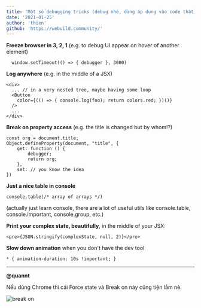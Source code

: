 ```yaml
---
title: 'Một số debugging tricks (debug nhé, đừng áp dụng vào code thật)'
date: '2021-01-25'
author: 'thien'
github: 'https://webuild.community/'
---
```

**Freeze browser in 3, 2, 1** (e.g. to debug UI appear on hover of another element)

```
  window.setTimeout(() => { debugger }, 3000)
```

**Log anywhere** (e.g. in the middle of a JSX)

```
<div>
  ... // in a very nested tree, maybe having some loop
  <Button
    color={(() => { console.log(foo); return colors.red; })()}
  />
  ...
</div>
```

**Break on property access** (e.g. the title is changed but by whom!?)

```
const org = document.title;
Object.defineProperty(document, "title", {
    get: function () {
        debugger;
        return org;
    },
    set: // you know the idea
})
```

**Just a nice table in console**
```
console.table(/* array of arrays */)
```
(actually just learn console, there are a lot of useful utils like console.table, console.important, console.group, etc.)

**Print your complex state, beautifully**, in the middle of your JSX:

```
<pre>{JSON.stringify(complexState, null, 2)}</pre>
```
**Slow down animation** when you don't have the dev tool
```
* { animation-duration: 10s !important; }
```

***

**@quannt**

Nếu dùng Chrome thì cái Force state và Break on này cũng tiện lắm nè.

![break on](./images/break.png)
